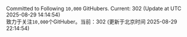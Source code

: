 Committed to Following `10,000` GitHubers. Current: <!-- FOLLOWING_COUNT -->302<!-- FOLLOWING_COUNT --> (Update at UTC <!-- LAST_UPDATED -->2025-08-29 14:14:54<!-- LAST_UPDATED -->)<br>
致力于关注`10,000`个GitHuber。当前：<!-- FOLLOWING_COUNT -->302<!-- FOLLOWING_COUNT --> (更新于北京时间 <!-- LAST_UPDATED_CST -->2025-08-29 22:14:54<!-- LAST_UPDATED_CST -->)

